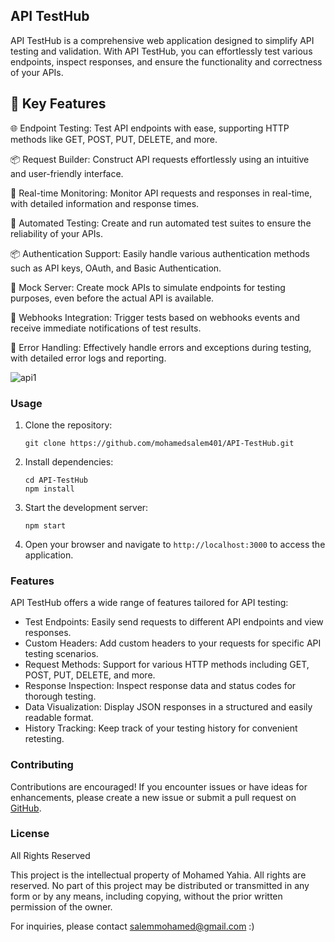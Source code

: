 ## API TestHub

API TestHub is a comprehensive web application designed to simplify API testing and validation. With API TestHub, you can effortlessly test various endpoints, inspect responses, and ensure the functionality and correctness of your APIs.

## 🚀 Key Features
🌐 Endpoint Testing: Test API endpoints with ease, supporting HTTP methods like GET, POST, PUT, DELETE, and more.

📦 Request Builder: Construct API requests effortlessly using an intuitive and user-friendly interface.

📡 Real-time Monitoring: Monitor API requests and responses in real-time, with detailed information and response times.

🔄 Automated Testing: Create and run automated test suites to ensure the reliability of your APIs.

📦 Authentication Support: Easily handle various authentication methods such as API keys, OAuth, and Basic Authentication.

🧪 Mock Server: Create mock APIs to simulate endpoints for testing purposes, even before the actual API is available.

📡 Webhooks Integration: Trigger tests based on webhooks events and receive immediate notifications of test results.

🚧 Error Handling: Effectively handle errors and exceptions during testing, with detailed error logs and reporting.

![api1](https://github.com/mohamedsalem401/API-TestHub/assets/67981832/ae99f7e9-88e1-493d-881f-ee5a4bba4fcf)



### Usage

1. Clone the repository:

   ```shell
   git clone https://github.com/mohamedsalem401/API-TestHub.git
   ```

2. Install dependencies:

   ```shell
   cd API-TestHub
   npm install
   ```

3. Start the development server:

   ```shell
   npm start
   ```

4. Open your browser and navigate to `http://localhost:3000` to access the application.

### Features

API TestHub offers a wide range of features tailored for API testing:

- Test Endpoints: Easily send requests to different API endpoints and view responses.
- Custom Headers: Add custom headers to your requests for specific API testing scenarios.
- Request Methods: Support for various HTTP methods including GET, POST, PUT, DELETE, and more.
- Response Inspection: Inspect response data and status codes for thorough testing.
- Data Visualization: Display JSON responses in a structured and easily readable format.
- History Tracking: Keep track of your testing history for convenient retesting.

### Contributing

Contributions are encouraged! If you encounter issues or have ideas for enhancements, please create a new issue or submit a pull request on [GitHub](https://github.com/mohamedsalem401/API-TestHub).

### License

All Rights Reserved

This project is the intellectual property of Mohamed Yahia. All rights are reserved. No part of this project may be distributed or transmitted in any form or by any means, including copying, without the prior written permission of the owner.

For inquiries, please contact salemmohamed@gmail.com :)
